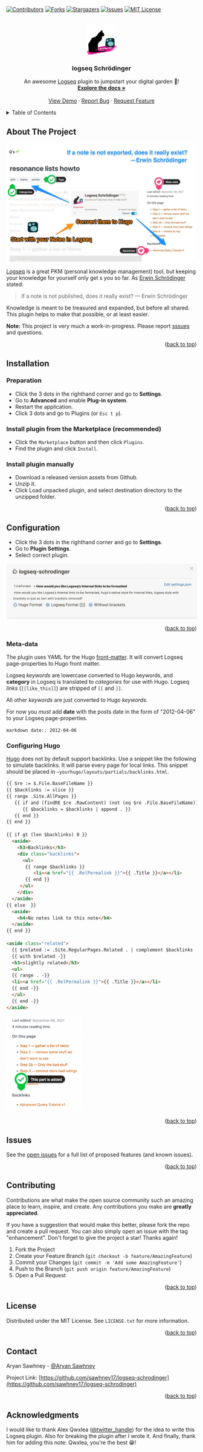 <div id="top"></div>
<!-- PROJECT SHIELDS -->

[![Contributors][contributors-shield]][contributors-url]
[![Forks][forks-shield]][forks-url]
[![Stargazers][stars-shield]][stars-url]
[![Issues][issues-shield]][issues-url]
[![MIT License][license-shield]][license-url]


<!-- PROJECT LOGO -->
<br />
<div align="center">
  <a href="https://github.com/sawhney17/logseq-schrodinger">
    <img src="icon.png" alt="Logo" width="80" height="80">
  </a>

  <h3 align="center">logseq Schrödinger</h3>

  <p align="center">
    An awesome <a href="https://logseq.com">Logseq</a> plugin to jumpstart your digital garden 🌱!
    <br />
    <a href="https://github.com/sawhney17/logseq-schrodinger"><strong>Explore the docs »</strong></a>
    <br />
    <br />
    <a href="https://github.com/sawhney17/logseq-schrodinger">View Demo</a>
    ·
    <a href="https://github.com/sawhney17/logseq-schrodinger/issues">Report Bug</a>
    ·
    <a href="https://github.com/sawhney17/logseq-schrodinger/issues">Request Feature</a>
  </p>
</div>


<!-- TABLE OF CONTENTS -->
<details>
  <summary>Table of Contents</summary>
  <ol>
    <li><a href="#about-the-project">About The Project</a></li>
    <li><a href="#installation">Installation</a></li>
    <li><a href="#configuration">Configuration</a>
      <ul>
        <li><a href="#meta-data">Meta-data</a></li>
        <li><a href="#configuring_hugo">Configuring Hugo</a></li>
      </ul>
    </li>
    <li><a href="#issues">Issues</a></li>
    <li><a href="#contributing">Contributing</a></li>
    <li><a href="#license">License</a></li>
    <li><a href="#contact">Contact</a></li>
    <li><a href="#acknowledgments">Acknowledgments</a></li>
  </ol>
</details>


<!-- ABOUT THE PROJECT -->
## About The Project

[![Product Name Screen Shot][product-screenshot]](https://github.com/sawhney17/logseq-schrodinger/)

[Logseq](https://logseq.com) is a great PKM (personal knowledge management) tool, but keeping your knowledge for yourself only get s you so far. As [Erwin Schrödinger](https://simple.wikipedia.org/wiki/Erwin_Schrödinger) stated:

> If a note is not published, does it really exist? — Erwin Schrödinger

Knowledge is meant to be treasured and expanded, but before all shared. This plugin helps to make that possible, or at least easier.

**Note:** This project is very much a work-in-progress. Please report <a href="#issues">sssues</a> and questions. 

<p align="right">(<a href="#top">back to top</a>)</p>


<!-- GETTING STARTED -->

## Installation

### Preparation

- Click the 3 dots in the righthand corner and go to **Settings**.
- Go to **Advanced** and enable **Plug-in system**.
- Restart the application.
- Click 3 dots and go to Plugins (or `Esc t p`).

### Install plugin from the Marketplace (recommended) 

- Click the `Marketplace` button and then click `Plugins`.
- Find the plugin and click `Install`.

### Install plugin manually

- Download a released version assets from Github.
- Unzip it.
- Click Load unpacked plugin, and select destination directory to the unzipped folder.



<p align="right">(<a href="#top">back to top</a>)</p>



<!-- Configuration -->
## Configuration

- Click the 3 dots in the righthand corner and go to **Settings**.
- Go to **Plugin Settings**.
- Select correct plugin.

[![Configuration screen][configuration-screenshot]](##configuration)

<p align="right">(<a href="#top">back to top</a>)</p>

### Meta-data

The plugin uses YAML for the Hugo [front-matter](https://gohugo.io/content-management/front-matter/). It will convert Logseq page-properties to Hugo front matter.

Logseq *keywords* are lowercase converted to Hugo keywords, and **category** in Logseq is translated to *categories* for use with Hugo. Logseq *links* (`[[like_this]]`) are stripped of `[[` and `]]`.

All other *keywords* are just converted to Hugo *keywords*. 

For now you *must* add **date** with the posts date in the form of "2012-04-06" to your Logseq page-properties.

``markdown
date:: 2012-04-06
``

<h3 id="configuring_hugo">Configuring Hugo</h3>

[Hugo][hugo] does not by default support backlinks. Use a snippet like the following to simulate backlinks. It will parse every page for local links. This snippet should be placed in `~yourhugo/layouts/partials/backlinks.html`.

```html
{{ $re := $.File.BaseFileName }}
{{ $backlinks := slice }}
{{ range .Site.AllPages }}
   {{ if and (findRE $re .RawContent) (not (eq $re .File.BaseFileName)) }}
      {{ $backlinks = $backlinks | append . }}
   {{ end }}
{{ end }}

{{ if gt (len $backlinks) 0 }}
  <aside>
    <h3>Backlinks</h3>
    <div class="backlinks">
      <ul>
       {{ range $backlinks }}
          <li><a href="{{ .RelPermalink }}">{{ .Title }}</a></li>
       {{ end }}
     </ul>
    </div>
  </aside>
{{ else  }}
  <aside>
    <h4>No notes link to this note</h4>
  </aside>
{{ end }}

<aside class="related">
  {{ $related := .Site.RegularPages.Related . | complement $backlinks | first 3 -}}
  {{ with $related -}}
  <h3>slightly related</h3>
  <ul>
  {{ range . -}}
  <li><a href="{{ .RelPermalink }}">{{ .Title }}</a></li>
  {{ end -}}
  </ul>
  {{ end -}}
</aside>
```

<img src="./images/backlinks.png" width="200px">

<p align="right">(<a href="#top">back to top</a>)</p>

<!-- Issues -->
## Issues

See the [open issues](https://github.com/sawhney17/logseq-schrodinger/issues) for a full list of proposed features (and known issues).

<p align="right">(<a href="#top">back to top</a>)</p>



<!-- CONTRIBUTING -->
## Contributing

Contributions are what make the open source community such an amazing place to learn, inspire, and create. Any contributions you make are **greatly appreciated**.

If you have a suggestion that would make this better, please fork the repo and create a pull request. You can also simply open an issue with the tag "enhancement".
Don't forget to give the project a star! Thanks again!

1. Fork the Project
2. Create your Feature Branch (`git checkout -b feature/AmazingFeature`)
3. Commit your Changes (`git commit -m 'Add some AmazingFeature'`)
4. Push to the Branch (`git push origin feature/AmazingFeature`)
5. Open a Pull Request

<p align="right">(<a href="#top">back to top</a>)</p>



<!-- LICENSE -->
## License

Distributed under the MIT License. See `LICENSE.txt` for more information.

<p align="right">(<a href="#top">back to top</a>)</p>


<!-- CONTACT -->
## Contact

Aryan Sawhney - [@Aryan Sawhney](https://twitter.com/aryansawhney17) 

Project Link: [https://github.com/sawhney17/logseq-schrodinger](https://github.com/sawhney17/logseq-schrodinger)

<p align="right">(<a href="#top">back to top</a>)</p>

## Acknowledgments

I would like to thank Alex Qwxlea ([@twitter_handle](https://twitter.com/QwxleaA)) for the idea to write this Logseq plugin. Also for breaking the plugin after I wrote it. And finally, thank him for adding this note: Qwxlea, you're the best 😁!

<!-- MARKDOWN LINKS & IMAGES -->
<!-- https://www.markdownguide.org/basic-syntax/#reference-style-links -->
[contributors-shield]: https://img.shields.io/github/contributors/sawhney17/logseq-schrodinger.svg?style=for-the-badge
[contributors-url]: https://github.com/sawhney17/logseq-schrodinger/graphs/contributors
[forks-shield]: https://img.shields.io/github/forks/sawhney17/logseq-schrodinger.svg?style=for-the-badge
[forks-url]: https://github.com/sawhney17/logseq-schrodinger/network/members
[stars-shield]: https://img.shields.io/github/stars/sawhney17/logseq-schrodinger.svg?style=for-the-badge
[stars-url]: https://github.com/sawhney17/logseq-schrodinger/stargazers
[issues-shield]: https://img.shields.io/github/issues/sawhney17/logseq-schrodinger.svg?style=for-the-badge
[issues-url]: https://github.com/sawhney17/logseq-schrodinger/issues
[license-shield]: https://img.shields.io/github/license/sawhney17/logseq-schrodinger.svg?style=for-the-badge
[license-url]: https://github.com/sawhney17/logseq-schrodinger/blob/master/LICENSE.txt
[product-screenshot]: images/screenshot.jpg
[configuration-screenshot]: ./images/configuration.png
[hugo]: https://gohugo.io
[logseq]: https://logseq.com
